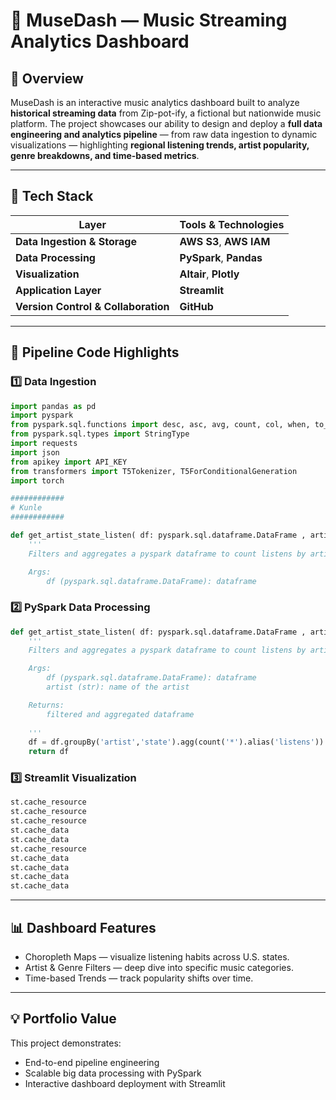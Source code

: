 # 🎵 MuseDash — Music Streaming Analytics Dashboard  

## 📌 Overview  
MuseDash is an interactive music analytics dashboard built to analyze **historical streaming data** from Zip-pot-ify, a fictional but nationwide music platform. The project showcases our ability to design and deploy a **full data engineering and analytics pipeline** — from raw data ingestion to dynamic visualizations — highlighting **regional listening trends, artist popularity, genre breakdowns, and time-based metrics**.  

---

## 🚀 Tech Stack  

| Layer | Tools & Technologies |
|-------|----------------------|
| **Data Ingestion & Storage** | **AWS S3**, **AWS IAM** |
| **Data Processing** | **PySpark**, **Pandas** |
| **Visualization** | **Altair**, **Plotly** |
| **Application Layer** | **Streamlit** |
| **Version Control & Collaboration** | **GitHub** |

---

## 🔄 Pipeline Code Highlights  

### 1️⃣ Data Ingestion  
```python
import pandas as pd
import pyspark
from pyspark.sql.functions import desc, asc, avg, count, col, when, to_timestamp, year, month, date_format, sum, when, udf, from_unixtime
from pyspark.sql.types import StringType
import requests
import json
from apikey import API_KEY
from transformers import T5Tokenizer, T5ForConditionalGeneration
import torch

############
# Kunle
############

def get_artist_state_listen( df: pyspark.sql.dataframe.DataFrame , artist: str) -> pyspark.sql.dataframe.DataFrame:
    '''
    Filters and aggregates a pyspark dataframe to count listens by artist and state

    Args:
        df (pyspark.sql.dataframe.DataFrame): dataframe
```

### 2️⃣ PySpark Data Processing  
```python
def get_artist_state_listen( df: pyspark.sql.dataframe.DataFrame , artist: str) -> pyspark.sql.dataframe.DataFrame:
    '''
    Filters and aggregates a pyspark dataframe to count listens by artist and state

    Args:
        df (pyspark.sql.dataframe.DataFrame): dataframe
        artist (str): name of the artist

    Returns:
        filtered and aggregated dataframe 
    
    '''
    df = df.groupBy('artist','state').agg(count('*').alias('listens')).where(col('artist') == artist).orderBy(desc('listens'))
    return df
```

### 3️⃣ Streamlit Visualization  
```python
st.cache_resource
st.cache_resource
st.cache_resource
st.cache_data
st.cache_data
st.cache_resource
st.cache_data
st.cache_data
st.cache_data
st.cache_data
```

---

## 📊 Dashboard Features  
- Choropleth Maps — visualize listening habits across U.S. states.  
- Artist & Genre Filters — deep dive into specific music categories.  
- Time-based Trends — track popularity shifts over time.  

---

## 💡 Portfolio Value  
This project demonstrates:  
- End-to-end pipeline engineering  
- Scalable big data processing with PySpark  
- Interactive dashboard deployment with Streamlit  

